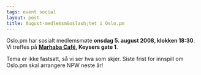 ```yaml
---
tags: event social
layout: post
title: August-medlemsm&oslash;tet i Oslo.pm
---
```

<p>Oslo.pm har sosialt medlemsmøte <strong>onsdag 5. august 2008, klokken
18:30</strong>. Vi treffes på 
<strong><a href="http://www.nattguiden.no/utested/1052" title="Link til karttjeneste">Marhaba Café</a>, Keysers gate 1</strong>.</p>

<p>Tema er ikke fastsatt, så vi ser hva som skjer. Siste frist for innspill om Oslo.pm skal arrangere NPW neste år!</p>
